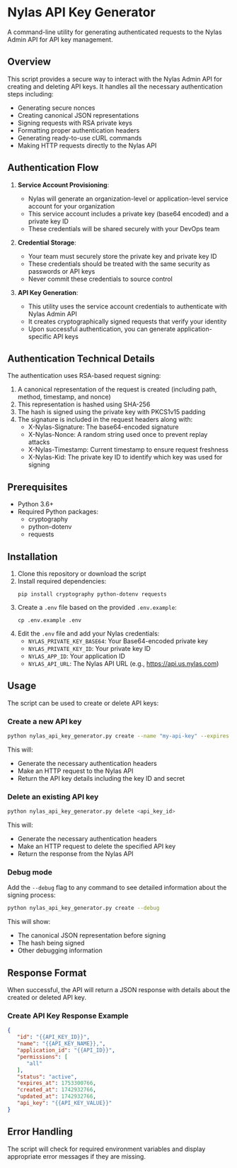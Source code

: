 # Nylas API Key Generator

A command-line utility for generating authenticated requests to the Nylas Admin API for API key management.

## Overview

This script provides a secure way to interact with the Nylas Admin API for creating and deleting API keys. It handles all the necessary authentication steps including:

- Generating secure nonces
- Creating canonical JSON representations
- Signing requests with RSA private keys
- Formatting proper authentication headers
- Generating ready-to-use cURL commands
- Making HTTP requests directly to the Nylas API

## Authentication Flow

1. **Service Account Provisioning**: 
   - Nylas will generate an organization-level or application-level service account for your organization
   - This service account includes a private key (base64 encoded) and a private key ID
   - These credentials will be shared securely with your DevOps team

2. **Credential Storage**:
   - Your team must securely store the private key and private key ID
   - These credentials should be treated with the same security as passwords or API keys
   - Never commit these credentials to source control

3. **API Key Generation**:
   - This utility uses the service account credentials to authenticate with Nylas Admin API
   - It creates cryptographically signed requests that verify your identity
   - Upon successful authentication, you can generate application-specific API keys

## Authentication Technical Details

The authentication uses RSA-based request signing:

1. A canonical representation of the request is created (including path, method, timestamp, and nonce)
2. This representation is hashed using SHA-256
3. The hash is signed using the private key with PKCS1v15 padding
4. The signature is included in the request headers along with:
   - X-Nylas-Signature: The base64-encoded signature
   - X-Nylas-Nonce: A random string used once to prevent replay attacks
   - X-Nylas-Timestamp: Current timestamp to ensure request freshness
   - X-Nylas-Kid: The private key ID to identify which key was used for signing

## Prerequisites

- Python 3.6+
- Required Python packages:
  - cryptography
  - python-dotenv
  - requests

## Installation

1. Clone this repository or download the script
2. Install required dependencies: 
   ```
   pip install cryptography python-dotenv requests
   ```
3. Create a `.env` file based on the provided `.env.example`:
   ```
   cp .env.example .env
   ```
4. Edit the `.env` file and add your Nylas credentials:
   - `NYLAS_PRIVATE_KEY_BASE64`: Your Base64-encoded private key
   - `NYLAS_PRIVATE_KEY_ID`: Your private key ID
   - `NYLAS_APP_ID`: Your application ID
   - `NYLAS_API_URL`: The Nylas API URL (e.g., https://api.us.nylas.com)

## Usage

The script can be used to create or delete API keys:

### Create a new API key

```bash
python nylas_api_key_generator.py create --name "my-api-key" --expires 3600
```

This will:
- Generate the necessary authentication headers
- Make an HTTP request to the Nylas API
- Return the API key details including the key ID and secret

### Delete an existing API key

```bash
python nylas_api_key_generator.py delete <api_key_id>
```

This will:
- Generate the necessary authentication headers
- Make an HTTP request to delete the specified API key
- Return the response from the Nylas API

### Debug mode

Add the `--debug` flag to any command to see detailed information about the signing process:

```bash
python nylas_api_key_generator.py create --debug
```

This will show:
- The canonical JSON representation before signing
- The hash being signed
- Other debugging information

## Response Format

When successful, the API will return a JSON response with details about the created or deleted API key.

### Create API Key Response Example

```json
{
   "id": "{{API_KEY_ID}}",
   "name": "{{API_KEY_NAME}},",
   "application_id": "{{API_ID}}",
   "permissions": [
      "all"
   ],
   "status": "active",
   "expires_at": 1753300766,
   "created_at": 1742932766,
   "updated_at": 1742932766,
   "api_key": "{{API_KEY_VALUE}}"
}
```

## Error Handling

The script will check for required environment variables and display appropriate error messages if they are missing.